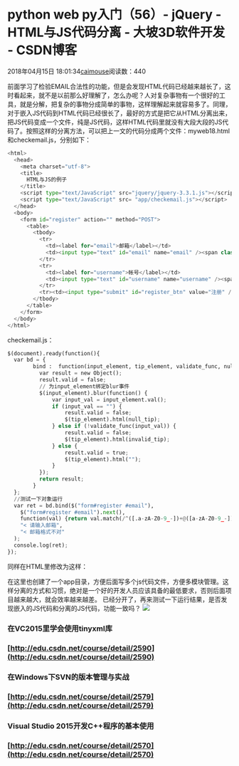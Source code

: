 
# python web py入门（56）- jQuery - HTML与JS代码分离 - 大坡3D软件开发 - CSDN博客

2018年04月15日 18:01:34[caimouse](https://me.csdn.net/caimouse)阅读数：440


前面学习了检验EMAIL合法性的功能，但是会发现HTML代码已经越来越长了，这时看起来，就不是以前那么好理解了，怎么办呢？人对复杂事物有一个很好的工具，就是分解，把复杂的事物分成简单的事物，这样理解起来就容易多了。同理，对于嵌入JS代码到HTML代码已经很长了，最好的方式是把它从HTML分离出来，把JS代码变成一个文件，纯是JS代码，这样HTML代码里就没有大段大段的JS代码了。按照这样的分离方法，可以把上一文的代码分成两个文件：myweb18.html和checkemail.js，分别如下：
```python
<html>
  <head>
    <meta charset="utf-8">
    <title>
      HTML与JS的例子
    </title>
    <script type="text/JavaScript" src="jquery/jquery-3.3.1.js"></script>
    <script type="text/JavaScript" src= "app/checkemail.js"></script>
  </head>
  <body>
    <form id="register" action="" method="POST">
      <table>
        <tbody>
          <tr>
            <td><label for="email">邮箱</label></td>
            <td><input type="text" id="email" name="email" /><span class="validate_tip"></span></td>
          </tr>
          <tr>
            <td><label for="username">帐号</label></td>
            <td><input type="text" id="username" name="username" /><span class="validate_tip"></span></td>
          </tr>
          <tr><td><input type="submit" id="register_btn" value="注册" /></td></tr>
        </tbody>
      </table>
    </form>
  </body>
</html>
```
checkemail.js：
```python
$(document).ready(function(){
  var bd = {
        bind :  function(input_element, tip_element, validate_func, null_tip, invalid_tip) {
          var result = new Object();
          result.valid = false;
          // 为input_element绑定blur事件
          $(input_element).blur(function() {
              var input_val = input_element.val();
              if (input_val == "") {
                  result.valid = false;
                  $(tip_element).html(null_tip);
              } else if (!validate_func(input_val)) {
                  result.valid = false;
                  $(tip_element).html(invalid_tip);
              } else {
                  result.valid = true;
                  $(tip_element).html("");
              }
          });
          return result;
        }
  };
  //测试一下对象运行
  var ret = bd.bind($("form#register #email"),
    $("form#register #email").next(),
    function(val) {return val.match(/^([.a-zA-Z0-9_-])+@([a-zA-Z0-9_-])+((\.[a-zA-Z0-9_-]{2,3}){1,2})$/);},
    "< 请输入邮箱",
    "< 邮箱格式不对"
  );
  console.log(ret);
});
```

同样在HTML里修改为这样：
<script type="text/JavaScript" src= "app/checkemail.js"></script>
在这里也创建了一个app目录，方便后面写多个js代码文件，方便多模块管理。这样分离的方式和习惯，绝对是一个好的开发人员应该具备的最低要求，否则后面项目越来越大，就会效率越来越差。
已经分开了，再来测试一下运行结果，是否发现嵌入的JS代码和分离的JS代码，功能一致吗？
![](https://img-blog.csdn.net/20180415180103804)

### 在VC2015里学会使用tinyxml库
### [http://edu.csdn.net/course/detail/2590](http://edu.csdn.net/course/detail/2590)
### 在Windows下SVN的版本管理与实战
### [http://edu.csdn.net/course/detail/2579](http://edu.csdn.net/course/detail/2579)
### Visual Studio 2015开发C++程序的基本使用
### [http://edu.csdn.net/course/detail/2570](http://edu.csdn.net/course/detail/2570)



